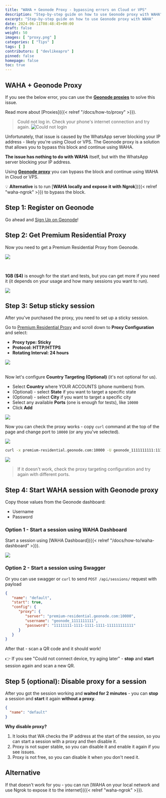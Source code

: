 ```yaml
---
title: "WAHA + Geonode Proxy - bypassing errors on Cloud or VPS"
description: "Step-by-step guide on how to use Geonode proxy with WAHA"
excerpt: "Step-by-step guide on how to use Geonode proxy with WAHA"
date: 2024-06-11T08:48:45+00:00
draft: false
weight: 50
images: [ "proxy.png" ]
categories: [ "Tips" ]
tags: [ ]
contributors: [ "devlikeapro" ]
pinned: false
homepage: false
toc: true
---
```


## WAHA + Geonode Proxy

If you see the below error, you can use
the <b><a href="https://geonode.com/invite/90920" target="_blank">Geonode proxies</a></b> to solve this issue.

Read more about [Proxies]({{< relref "/docs/how-to/proxy" >}}).

> Could not log in. Check your phone's internet connection and try again.
> ![Could not login](could-not-login.png)

Unfortunately, that issue is caused by the WhatsApp server blocking your IP address - likely you're using Cloud or VPS.
The Geonode proxy is a solution that allows you to bypass this block and continue using WAHA.

**The issue has nothing to do with WAHA** itself, but with the WhatsApp server blocking your IP address.

Using
<b><a href="https://geonode.com/invite/90920" target="_blank">Geonode proxy</a></b>
you can bypass the block and continue using WAHA in Cloud or VPS.

💡 **Alternative** is to run [**WAHA locally and expose it with Ngrok**]({{< relref "waha-ngrok" >}}) to bypass the block.

## Step 1: Register on Geonode

Go ahead and [Sign Up on Geonode](https://geonode.com/invite/90920)!

## Step 2: Get Premium Residential Proxy

Now you need to get a Premium Residential Proxy from Geonode.

![](geonode-residental-proxy-start.png)

<br>

**1GB ($4)** is enough for the start and tests, but you can get more if you need it
(it depends on your usage and how many sessions you want to run).

![](geonode-purchase.png)

## Step 3: Setup sticky session

After you've purchased the proxy, you need to set up a sticky session.

Go to [Premium Residential Proxy](https://app.geonode.com/pay-as-you-go-residential) and scroll down to **Proxy
Configuration** and select:

- **Proxy type: Sticky**
- **Protocol: HTTP/HTTPS**
- **Rotating Interval: 24 hours**

![](geonode-proxy-configuration.png)
<br>
<br>

Now let's configure **Country Targeting (Optional)** (it's not optional for us).

- Select **Country** where YOUR ACCOUNTS (phone numbers) from.
- (Optional) - select **State** if you want to target a specific state
- (Optional) - select **City** if you want to target a specific city
- Select any available **Ports** (one is enough for tests), like `10000`
- Click **Add**

![](geonode-target.png)

Now you can check the proxy works - copy `curl` command at the top of the page and change port to `10000` (or any you've
selected).

![](test-proxy-curl.png)

```bash
curl -x premium-residential.geonode.com:10000 -U geonode_1111111111:11111111-1111-1111-1111-111111111111 http://ip-api.com
```

![](proxy-works.png)

> If it doesn't work, check the proxy targeting configuration and try again with different ports.

## Step 4: Start WAHA session with Geonode proxy

Copy those values from the Geonode dashboard:

- Username
- Password

### Option 1 - Start a session using WAHA Dashboard

Start a session using [WAHA Dashboard]({{< relref "/docs/how-to/waha-dashboard" >}}).

![](waha-proxy.png)

### Option 2 - Start a session using Swagger

Or you can use swagger or `curl` to send `POST /api/sessions/` request with payload

```json
{
   "name": "default",
   "start": true,
   "config": {
      "proxy": {
         "server": "premium-residential.geonode.com:10000",
         "username": "geonode_1111111111",
         "password": "11111111-1111-1111-1111-111111111111"
      }
   }
}
```

After that - scan a QR code and it should work!

👉 If you see "Could not connect device, try aging later" - **stop** and **start** session again and scan a new QR.

## Step 5 (optional): Disable proxy for a session

After you got the session working and **waited for 2 minutes** - you can **stop** a session and **start** it again 
**without a proxy**.

```json
{
  "name": "default"
}
```

**Why disable proxy?**

1. It looks that WA checks the IP address at the start of the session, so you can start a session with a proxy and then
   disable it.
2. Proxy is not super stable, so you can disable it and enable it again if you see issues.
3. Proxy is not free, so you can disable it when you don't need it.

## Alternative

If that doesn't work for you - you can run [WAHA on your local network and use Ngrok to expose it to the internet]({{<
relref "waha-ngrok" >}}). 

